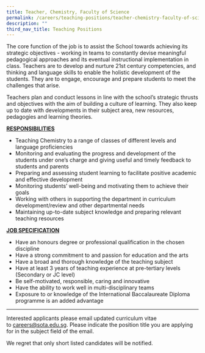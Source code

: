 ```yaml
---
title: Teacher, Chemistry, Faculty of Science
permalink: /careers/teaching-positions/teacher-chemistry-faculty-of-science/
description: ""
third_nav_title: Teaching Positions
---
```

The core function of the job is to assist the School towards achieving its strategic objectives - working in teams to constantly devise meaningful pedagogical approaches and its eventual instructional implementation in class. Teachers are to develop and nurture 21st century competencies, and thinking and language skills to enable the holistic development of the students. They are to engage, encourage and prepare students to meet the challenges that arise.  
  
Teachers plan and conduct lessons in line with the school’s strategic thrusts and objectives with the aim of building a culture of learning. They also keep up to date with developments in their subject area, new resources, pedagogies and learning theories.  
  
<b><u>RESPONSIBILITIES</u></b>

*   Teaching Chemistry to a range of classes of different levels and language proficiencies
*   Monitoring and evaluating the progress and development of the students under one’s charge and giving useful and timely feedback to students and parents
*   Preparing and assessing student learning to facilitate positive academic and effective development
*   Monitoring students’ well-being and motivating them to achieve their goals
*   Working with others in supporting the department in curriculum development/review and other departmental needs
*   Maintaining up-to-date subject knowledge and preparing relevant teaching resources

  
<b><u>JOB SPECIFICATION</u></b>

*   Have an honours degree or professional qualification in the chosen discipline
*   Have a strong commitment to and passion for education and the arts
*   Have a broad and thorough knowledge of the teaching subject
*   Have at least 3 years of teaching experience at pre-tertiary levels (Secondary or JC level)
*   Be self-motivated, responsible, caring and innovative
*   Have the ability to work well in multi-disciplinary teams
*   Exposure to or knowledge of the International Baccalaureate Diploma programme is an added advantage

  

* * *

Interested applicants please email updated curriculum vitae to&nbsp;[careers@sota.edu.sg](mailto:careers@sota.edu.sg). Please indicate the position title you are applying for in the subject field of the email.  
  
We regret that only short listed candidates will be notified.